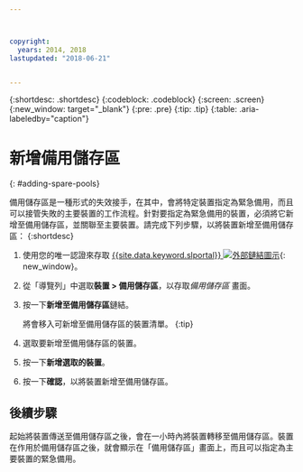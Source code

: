 ```yaml
---



copyright:
  years: 2014, 2018
lastupdated: "2018-06-21"


---
```


{:shortdesc: .shortdesc}
{:codeblock: .codeblock}
{:screen: .screen}
{:new_window: target="_blank"}
{:pre: .pre}
{:tip: .tip}
{:table: .aria-labeledby="caption"}


# 新增備用儲存區 
{: #adding-spare-pools}

備用儲存區是一種形式的失效接手，在其中，會將特定裝置指定為緊急備用，而且可以接管失敗的主要裝置的工作流程。針對要指定為緊急備用的裝置，必須將它新增至備用儲存區，並關聯至主要裝置。請完成下列步驟，以將裝置新增至備用儲存區：
{:shortdesc}

1. 使用您的唯一認證來存取 [{{site.data.keyword.slportal}} ![外部鏈結圖示](../icons/launch-glyph.svg "外部鏈結圖示")](https://control.softlayer.com/){: new_window}。
2. 從「導覽列」中選取**裝置 > 備用儲存區**，以存取*備用儲存區* 畫面。
3. 按一下**新增至備用儲存區**鏈結。
   
   將會移入可新增至備用儲存區的裝置清單。
   {:tip}
   
4. 選取要新增至備用儲存區的裝置。
5. 按一下**新增選取的裝置**。
6. 按一下**確認**，以將裝置新增至備用儲存區。 

## 後續步驟
起始將裝置傳送至備用儲存區之後，會在一小時內將裝置轉移至備用儲存區。裝置在作用於備用儲存區之後，就會顯示在「備用儲存區」畫面上，而且可以指定為主要裝置的緊急備用。
